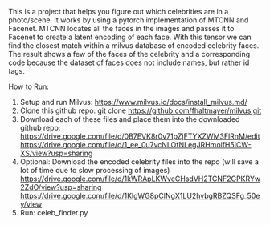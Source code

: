 This is a project that helps you figure out which celebrities are in a photo/scene. It works by using a pytorch implementation of MTCNN and Facenet. MTCNN locates all the faces in the images and passes it to Facenet to create a latent encoding of each face. With this tensor we can find the closest match within a milvus database of encoded celebrity faces. The result shows a few of the faces of the celebrity and a corresponding code because the dataset of faces does not include names, but rather id tags. 

How to Run:
1. Setup and run Milvus: https://www.milvus.io/docs/install_milvus.md/
2. Clone this github repo: git clone https://github.com/fhaltmayer/milvus.git 
3. Download each of these files and place them into the downloaded github repo: 
https://drive.google.com/file/d/0B7EVK8r0v71pZjFTYXZWM3FlRnM/edit 
https://drive.google.com/file/d/1_ee_0u7vcNLOfNLegJRHmolfH5ICW-XS/view?usp=sharing
4. Optional: Download the encoded celebrity files into the repo (will save a lot of time due to slow processing of images) 
https://drive.google.com/file/d/1kWRApLKWveCHsdVH2TCNF2GPKRYw2ZdO/view?usp=sharing 
https://drive.google.com/file/d/1KlgWG8pClNgX1LU2hvbgRBZQSFg_50ey/view
5. Run: celeb_finder.py <filename of picture> 
